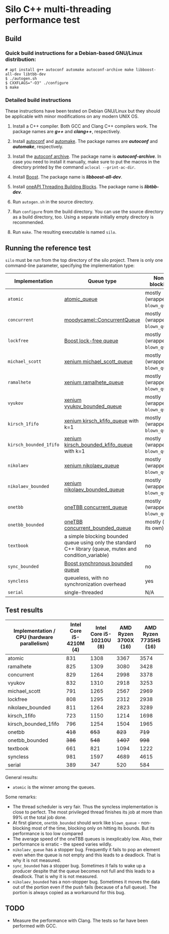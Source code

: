 # Silo C++ multi-threading performance test

## Build

### Quick build instructions for a Debian-based GNU/Linux distribution:

`# apt install g++ autoconf automake autoconf-archive make libboost-all-dev libtbb-dev`  
`$ ./autogen.sh`  
`$ CXXFLAGS="-O3" ./configure`  
`$ make`  

### Detailed build instructions

These instructions have been tested on Debian GNU/Linux but they should be applicable with minor modifications on any modern UNIX OS.

1. Install a C++ compiler. Both GCC and Clang C++ compilers work. The package names are ***g++*** and ***clang++***, respectively.

2. Install [autoconf](https://www.gnu.org/software/autoconf/) and [automake](https://www.gnu.org/software/automake/). The package names are ***autoconf*** and ***automake***, respectively.

3. Install the [autoconf archive](https://www.gnu.org/software/autoconf-archive/). The package name is ***autoconf-archive***. In case you need to install it manually, make sure to put the macros in the directory printed by the command `aclocal --print-ac-dir`.

4. Install [Boost](https://www.boost.org/). The package name is ***libboost-all-dev***.

5. Install [oneAPI Threading Building Blocks](https://uxlfoundation.github.io/oneTBB/). The package name is ***libtbb-dev***.

6. Run `autogen.sh` in the source directory.

7. Run `configure` from the build directory. You can use the source directory as a build directory, too. Using a separate initially empty directory is recommended.

8. Run `make`. The resulting executable is named `silo`.

## Running the reference test

`silo` must be run from the top directory of the silo project. There is only one command-line parameter, specifying the implementation type:

| Implementation | Queue type | Non-blocking | Stable measurements |
|---|---|---|---|
| `atomic` | [atomic_queue](https://max0x7ba.github.io/atomic_queue/) | mostly (wrapped by `blown_queue`) | yes |
| `concurrent` | [moodycamel::ConcurrentQueue](https://github.com/cameron314/concurrentqueue) | mostly (wrapped by `blown_queue`) | yes |
| `lockfree` | [Boost lock-free queue](https://www.boost.org/doc/libs/release/doc/html/doxygen/classboost_1_1lockfree_1_1queue.html) | mostly (wrapped by `blown_queue`) | yes |
| `michael_scott` | [xenium michael_scott_queue](https://mpoeter.github.io/xenium/classxenium_1_1michael__scott__queue.html) | mostly (wrapped by `blown_queue`) | yes |
| `ramalhete` | [xenium ramalhete_queue](https://mpoeter.github.io/xenium/classxenium_1_1ramalhete__queue.html) | mostly (wrapped by `blown_queue`) | yes |
| `vyukov` | [xenium vyukov_bounded_queue](https://mpoeter.github.io/xenium/structxenium_1_1vyukov__bounded__queue.html) | mostly (wrapped by `blown_queue`) | yes |
| `kirsch_1fifo` | [xenium kirsch_kfifo_queue](https://mpoeter.github.io/xenium/classxenium_1_1kirsch__kfifo__queue.html) with k=1 | mostly (wrapped by `blown_queue`) | yes |
| `kirsch_bounded_1fifo` | [xenium kirsch_bounded_kfifo_queue](https://mpoeter.github.io/xenium/classxenium_1_1kirsch__bounded__kfifo__queue.html) with k=1 | mostly (wrapped by `blown_queue`) | yes |
| `nikolaev` | [xenium nikolaev_queue](https://mpoeter.github.io/xenium/classxenium_1_1nikolaev__queue.html) | mostly (wrapped by `blown_queue`) | N/A |
| `nikolaev_bounded` | [xenium nikolaev_bounded_queue](https://mpoeter.github.io/xenium/classxenium_1_1nikolaev__bounded__queue.html) | mostly (wrapped by `blown_queue`) | yes |
| `onetbb` | [oneTBB concurrent_queue](https://oneapi-spec.uxlfoundation.org/specifications/oneapi/latest/elements/onetbb/source/containers/concurrent_queue_cls) | mostly (wrapped by `blown_queue`) | no |
| `onetbb_bounded` | [oneTBB concurrent_bounded_queue](https://oneapi-spec.uxlfoundation.org/specifications/oneapi/latest/elements/onetbb/source/containers/concurrent_bounded_queue_cls) | mostly (on its own) | no |
| `textbook` | a simple blocking bounded queue using only the standard C++ library (queue, mutex and condition_variable) | no | yes |
| `sync_bounded` | [Boost synchronous bounded queue](https://www.boost.org/doc/libs/release/doc/html/thread/sds.html#thread.sds.synchronized_queues.ref.sync_bounded_queue_ref) | no | N/A |
| `syncless` | queueless, with no synchronization overhead | yes | yes |
| `serial` | single-threaded | N/A | yes |

## Test results

| Implementation / CPU (hardware parallelism) | Intel Core i5-4210M (4) | Intel Core i5-10210U (8) | AMD Ryzen 3700X (16) | AMD Ryzen 7735HS (16) |
|---|---|---|---|---|
| atomic | 831 | 1308 | 3367 | 3574 |
| ramalhete | 825 | 1309 | 3080 | 3428 |
| concurrent | 829 | 1264 | 2998 | 3378 |
| vyukov | 832 | 1310 | 2918 | 3253 |
| michael_scott | 791 | 1265 | 2567 | 2969 |
| lockfree | 808 | 1295 | 2312 | 2938 |
| nikolaev_bounded | 811 | 1264 | 2823 | 3289 |
| kirsch_1fifo | 723 | 1150 | 1214 | 1698 |
| kirsch_bounded_1fifo | 796 | 1254 | 1504 | 1965 |
| onetbb | ~~418~~ | ~~653~~ | ~~823~~ | ~~719~~ |
| onetbb_bounded | ~~386~~ | ~~548~~ | ~~1407~~ | ~~998~~ |
| textbook | 661 | 821 | 1094 | 1222 |
| syncless | 981 | 1597 | 4689 | 4615 |
| serial | 389 | 347 | 520 | 584 |

General results:
- `atomic` is the winner among the queues.

Some remarks: 
- The thread scheduler is very fair. Thus the syncless implementation is close to perfect. The most privileged thread finishes its job at more than 99% ot the total job done.
- At first glance, `onetbb_bounded` should work like `blown_queue` - non-blocking most of the time, blocking only on hitting its bounds. But its performance is too low compared 
- The average speed of the oneTBB queues is inexplicably low. Also, their performance is erratic - the speed varies wildly.
- `nikolaev_queue` has a stopper bug. Frequently it fails to pop an element even when the queue is not empty and this leads to a deadlock. That is why it is not measured.
- `sync_bounded` has a stopper bug. Sometimes it fails to wake up a producer despite that the queue becomes not full and this leads to a deadlock. That is why it is not measured.
- `nikolaev_bounded` has a non-stopper bug. Sometimes it moves the data out of the portion even if the push fails (because of a full queue). The portion is always copied as a workaround for this bug. 

## TODO
- Measure the performance with Clang. The tests so far have been performed with GCC.
